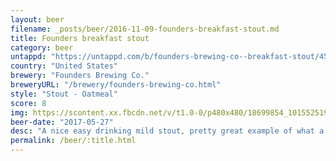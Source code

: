 ```yaml
---
layout: beer
filename: _posts/beer/2016-11-09-founders-breakfast-stout.md
title: Founders breakfast stout
category: beer
untappd: "https://untappd.com/b/founders-brewing-co--breakfast-stout/4589"
country: "United States"
brewery: "Founders Brewing Co."
breweryURL: "/brewery/founders-brewing-co.html"
style: "Stout - Oatmeal"
score: 8
img: https://scontent.xx.fbcdn.net/v/t1.0-0/p480x480/18699854_10155251933188745_4563438951415973541_n.jpg?_nc_cat=100&_nc_ht=scontent.xx&oh=6b56c11966e1aa01f6a3517c17c30106&oe=5D8CF944
beer-date: "2017-05-27"
desc: "A nice easy drinking mild stout, pretty great example of what a stout should be"
permalink: /beer/:title.html
---
```

